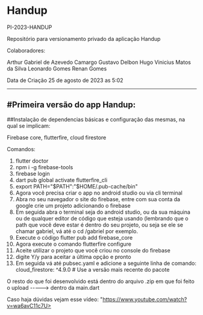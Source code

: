 # Handup
PI-2023-HANDUP

Repositório para versionamento privado da aplicação Handup

Colaboradores: 

Arthur
Gabriel de Azevedo Camargo
Gustavo Delbon
Hugo Vinicius Matos da Silva
Leonardo Gomes
Renan Gomes

Data de Criação 25 de agosto de 2023 as 5:02

----
#Primeira versão do app Handup:
----

##Instalação de dependencias básicas e configuração das mesmas, na qual se implicam:

Firebase core,
flutterfire,
cloud firestore

Comandos:

1) flutter doctor
2) npm i -g firebase-tools
3) firebase login
4) dart pub global activate flutterfire_cli
5) export PATH="$PATH":"$HOME/.pub-cache/bin"
6) Agora você precisa criar o app no android studio ou via cli terminal
7) Abra no seu navegador o site do firebase, entre com sua conta da google crie um projeto adicionando o firebase
9) Em seguida abra o terminal seja do android studio, ou da sua máquina ou de qualquer editor de código que esteja usando (lembrando que o path que você deve estar é dentro do seu projeto, ou seja se ele se chamar gabriel, vá até o cd /gabriel por exemplo.
10) Execute o código flutter pub add firebase_core
11) Agora execute o comando flutterfire configure
12) Aceite utilizar o projeto que você criou no console do firebase
13) digite Y/y para aceitar a última opção e pronto
14) Em seguida vá até pubsec.yaml e adicione a seguinte linha de comando:
    cloud_firestore: ^4.9.0  # Use a versão mais recente do pacote

O resto do que foi desenvolvido está dentro do arquivo .zip em que foi feito o upload -----> dentro da main.dart

Caso haja dúvidas vejam esse vídeo: "https://www.youtube.com/watch?v=wa6avC11c7U>
